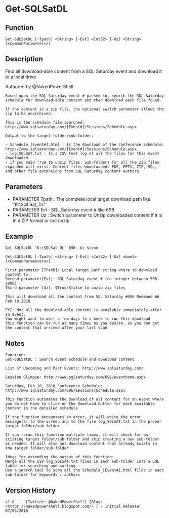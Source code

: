 # Get-SQLSatDL

## Function

`Get-SQLSatDL [-Tpath] <String> [-Evt] <Int32> [-Uz] <String> [<CommonParameters>]`

## Description

Find all download-able content from a SQL Saturday event and download it to a local drive

Authored by @NakedPowerShell

    Based upon the SQL Saturday event # passed in, search the SQL Saturday schedule for download-able content and then download each file found.

    If the content is a zip file, the optional switch parameter allows the zip to be unarchived.

    This is the schedule file searched: http://www.sqlsaturday.com/[Event#]/Sessions/Schedule.aspx

    Output to the target folder/sub-folder:

    - Schedule_[Event#].html : Is the download of the Conference Schedule: http://www.sqlsaturday.com/[Event#]/Sessions/Schedule.aspx
    - log_SQLSAT.txt : Is a CSV text log of all the files for this event downloaded
    - If you said True to unzip files: Sub-folders for all the zip files expanded will exist. Content files downloaded: PDF, PPTX, ZIP, SQL, and other file extensions from SQL Saturday content authors

## Parameters

- PARAMETER Tpath : The complete local target download path like "K:\SQLSat_DL"  
- PARAMETER Evt : SQL Saturday event # like 696
- PARAMETER Uz : Switch parameter to Unzip downloaded content if it is in a ZIP format or not unzip

## Example

`Get-SQLSatDL "K:\SQLSat_DL" 696 -Uz $true`

`Get-SQLSatDL [-Tpath] <String> [-Evt] <Int32> [-Uz] <bool> [<CommonParameters>]`

    First parameter [TPath]: Local target path string where to download content to
    Second parameter[Evt]: SQL Saturday event # (an integer between 500-1000)
    Third parameter [Uz]: $True/$false to unzip zip files

    This will download all the content from SQL Saturday #696 Redmond WA Feb 10 2018

    FYI: Not all the download-able content is available immediately after an event.
    You might want to wait a few days to a week to run this download
    This function can be run as many times as you desire, so you can get the content that arrived after your last scan

## Notes

    Function:
    Get-SQLSatDL : Search event schedule and download content

    List of Upcoming and Past Events: http://www.sqlsaturday.com/

    Session Glimpse: http://www.sqlsaturday.com/696/eventhome.aspx

    Saturday, Feb 10, 2018 Conference Schedule: http://www.sqlsaturday.com/696/Sessions/Schedule.aspx

    This function automates the download of all content for an event where you do not have to click on the Download button for each available content in the detailed schedule

    If the function encounters an error, it will write the error message(s) to the screen and to the file log_SQLSAT.txt in the proper target folder/sub-folder

    If you rerun this function multiple times, it will check for an existing target folder/sub-folder and skip creating a new sub-folder as needed. It will also not download content that already exists in the target folder/sub-folder

    Ideas for extending the output of this function:
    Merge all the CSV log_SQLSAT.txt files in each sub-folder into a SQL table for searching and sorting
    Use a search tool to scan all the Schedule_[Event#].html files in each sub-folder for keywords / authors
  
## Version History

    v1.0  -  [Twitter: @NakedPowerShell] [Blog: <https://nakedpowershell.blogspot.com/> ] - Initial Release:  07/05/2018
